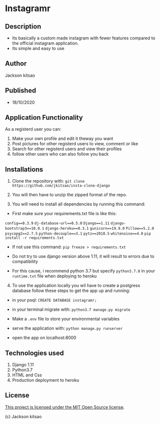 # Instagramr
## Description
* Its basically a custom made instagram with fewer features compared to the official instagram application.
* Its simple and easy to use 
## Author
Jackson kitsao
## Published
* 18/10/2020

## Application Functionality
As a registerd user you can:

1. Make your own profile and edit it theway you want 
2. Post pictures for other registerd users to view, comment or like
3. Search for other registerd users and view their profiles
4. follow other users who can also follow you back



## Installations

1. Clone the repository with:
`git clone https://github.com/jkitsao/insta-clone-django`
2. You will then have to unzip the zipped format of the repo.

3. You will need to install all dependencies by running this command:
* First make sure your requirements.txt file is like this:

`config==0.3.9`
`dj-database-url==0.5.0`
`Django==1.11`
`django-bootstrap3==10.0.1`
`django-heroku==0.3.1`
`gunicorn==19.9.0`
`Pillow==5.2.0`
`psycopg2==2.7.5`
`python-decouple==3.1`
`pytz==2018.5`
`whitenoise==4.0`
`pip install -r requirements.txt`

* If not use this command:
`pip freeze > requirements.txt`

* Do not try to use django version above 1.11, it will result to errors due to compatibility
* For this cause, i recommend python 3.7 but specify `python3.7.8` in your `runtime.txt` file when deploying to heroku

4. To use the application locally you wil have to create a postgress database
follow these steps to get the app up and running:
* in your psql:
`CREATE DATABASE instagramr;`
* in your terminal migrate with:
`python3.7 manage.py migrate`
* Make a `.env` file to store your environmental variables

* serve the application with:
`python manage.py runserver`
* open the app on localhost:8000

## Technologies used
1. Django 1.11
2. Python3.7
3. HTML and Css
4. Production deployment to heroku
## License

[This project is licensed under the MIT Open Source license](License).

(c) Jackson kitsao
